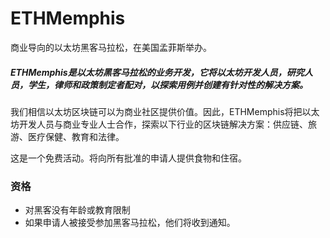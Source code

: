 # ETHMemphis

商业导向的以太坊黑客马拉松，在美国孟菲斯举办。

##### ETHMemphis是以太坊黑客马拉松的业务开发，它将以太坊开发人员，研究人员，学生，律师和政策制定者配对，以探索用例并创建有针对性的解决方案。

我们相信以太坊区块链可以为商业社区提供价值。因此，ETHMemphis将把以太坊开发人员与商业专业人士合作，探索以下行业的区块链解决方案：供应链、旅游、医疗保健、教育和法律。

这是一个免费活动。将向所有批准的申请人提供食物和住宿。

### 资格

- 对黑客没有年龄或教育限制
- 如果申请人被接受参加黑客马拉松，他们将收到通知。
